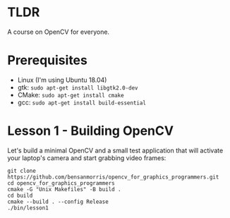 # TLDR

A course on OpenCV for everyone.

# Prerequisites

- Linux (I'm using Ubuntu 18.04)
- gtk: `sudo apt-get install libgtk2.0-dev`
- CMake: `sudo apt-get install cmake`
- gcc: `sudo apt-get install build-essential`

# Lesson 1 - Building OpenCV
Let's build a minimal OpenCV and a small test application that will activate your laptop's camera and start grabbing video frames:
```
git clone https://github.com/bensanmorris/opencv_for_graphics_programmers.git
cd opencv_for_graphics_programmers
cmake -G "Unix Makefiles" -B build .
cd build
cmake --build . --config Release
./bin/lesson1
```
